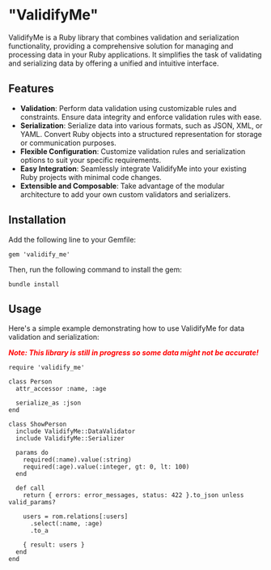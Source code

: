# "ValidifyMe"

ValidifyMe is a Ruby library that combines validation and serialization functionality, providing a comprehensive solution for managing and processing data in your Ruby applications. It simplifies the task of validating and serializing data by offering a unified and intuitive interface.

## Features

- <b>Validation</b>: Perform data validation using customizable rules and constraints. Ensure data integrity and enforce validation rules with ease. <br>
- <b>Serialization</b>: Serialize data into various formats, such as JSON, XML, or YAML. 
Convert Ruby objects into a structured representation for storage or communication purposes.
- <b>Flexible Configuration</b>: Customize validation rules and serialization options to suit your specific requirements.
- <b>Easy Integration</b>: Seamlessly integrate ValidifyMe into your existing Ruby projects with minimal code changes.
- <b>Extensible and Composable</b>: Take advantage of the modular architecture to add your own custom validators and serializers.

## Installation

Add the following line to your Gemfile:

`gem 'validify_me'`

Then, run the following command to install the gem:

`bundle install`

## Usage

Here's a simple example demonstrating how to use ValidifyMe for data validation and serialization:

<b><i><span style="color: red">Note: This library is still in progress so some data might not be accurate!</span></i></b>

```
require 'validify_me'

class Person
  attr_accessor :name, :age

  serialize_as :json
end

class ShowPerson
  include ValidifyMe::DataValidator
  include ValidifyMe::Serializer

  params do
    required(:name).value(:string)
    required(:age).value(:integer, gt: 0, lt: 100)
  end

  def call
    return { errors: error_messages, status: 422 }.to_json unless valid_params?

    users = rom.relations[:users]
      .select(:name, :age)
      .to_a

    { result: users }
  end
end
```
